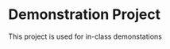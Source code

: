 Demonstration Project
=============================================
This project is used for in-class demonstations
